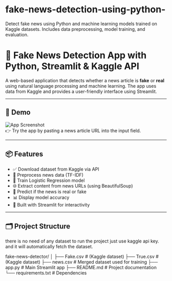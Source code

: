 # fake-news-detection-using-python-
Detect fake news using Python and machine learning models trained on Kaggle datasets. Includes data preprocessing, model training, and evaluation.


# 📰 Fake News Detection App with Python, Streamlit & Kaggle API

A web-based application that detects whether a news article is **fake** or **real** using natural language processing and machine learning. The app uses data from Kaggle and provides a user-friendly interface using Streamlit.

---

## 🚀 Demo

![App Screenshot](https://user-images.githubusercontent.com/your-screenshot.png)  
👉 Try the app by pasting a news article URL into the input field.

---

## 📦 Features

- ✅ Download dataset from Kaggle via API
- 🧹 Preprocess news data (TF-IDF)
- 🤖 Train Logistic Regression model
- 🌐 Extract content from news URLs (using BeautifulSoup)
- 🧠 Predict if the news is real or fake
- 📊 Display model accuracy
- 🎨 Built with Streamlit for interactivity

---

## 🗂️ Project Structure
there is no need of any dataset to run the project just use kaggle api key. and it will automatically fetch the dataset.

fake-news-detector/
│
├── Fake.csv # (Kaggle dataset)
├── True.csv # (Kaggle dataset)
├── news.csv # Merged dataset used for training
├── app.py # Main Streamlit app
├── README.md # Project documentation
└── requirements.txt # Dependencies

